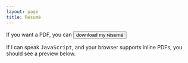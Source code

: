 ```yaml
---
layout: page 
title: Résumé 
---
```

<body>
<p>
If you want a PDF, you can <a href="/assets/resume/CV.pdf" download><button type="button">download my résumé</button></a>
</p>
<p>
If I can speak <tt>JavaScript</tt>, and your browser supports inline PDFs, you should see a preview below.
</p>
<div id="example1"></div> 
<script src="pdfobject.js"></script>
<script>PDFObject.embed("/assets/resume/CV.pdf", "#example1");</script>
<style>
.pdfobject-container { height: 30rem; border: 1rem solid rgba(0,0,0,.1); }
</style>
</body>
